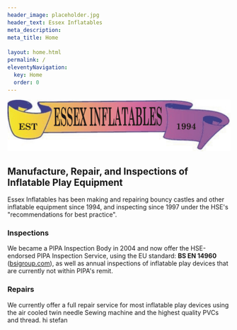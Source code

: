 ```yaml
---
header_image: placeholder.jpg
header_text: Essex Inflatables
meta_description:
meta_title: Home

layout: home.html
permalink: /
eleventyNavigation:
  key: Home
  order: 0
---
```


![Essex Inflatables](/images/essex-banner.jpg)

## Manufacture, Repair, and Inspections of Inflatable Play Equipment

Essex Inflatables has been making and repairing bouncy castles and other inflatable equipment since 1994, and inspecting since 1997 under the HSE's "recommendations for best practice".

### Inspections

We became a PIPA Inspection Body in 2004 and now offer the HSE-endorsed PIPA Inspection Service, using the EU standard: **BS EN 14960** ([bsigroup.com](https://knowledge.bsigroup.com/products/inflatable-play-equipment-safety-requirements-and-test-methods)), as well as annual inspections of inflatable play devices that are currently not within PIPA's remit.

### Repairs

We currently offer a full repair service for most inflatable play devices using the air cooled twin needle Sewing machine and the highest quality PVCs and thread.
hi stefan
